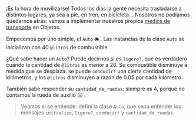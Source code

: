 ¡Es la hora de movilizarse! Todos los días la gente necesita trasladarse a distintos lugares, ya sea a pie, en tren, en bicicleta... Nosotros no podíamos quedarnos atrás: vamos a implementar nuestros propios [medios de transporte](https://es.wikipedia.org/wiki/Anexo:Medios_de_transporte) en Objetos.

Empecemos por uno simple, el `Auto` :oncoming_automobile: . Las instancias de la clase `Auto` se inicializan con 40 `@litros` de combustible.

¿Qué sabe hacer un `Auto`? Puede decirnos si es `ligero?`, que es verdadero cuando la cantidad de `@litros` es menor a 20. Su combustible disminuye a medida que se desplaza: se puede `conducir!` una cierta cantidad de kilómetros, y los `@litros` disminuyen a razón de 0.05 por cada kilómetro.

También sabe responder su `cantidad_de_ruedas`: siempre es 4, porque no contamos la rueda de auxilio :stuck_out_tongue: .

> Veamos si se entiende: definí la clase `Auto`, que sepa entender los mensajes `initialize`, `ligero?`, `conducir!` y `cantidad_de_ruedas`.